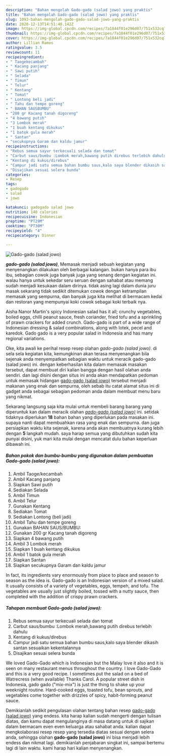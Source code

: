 ```yaml
---
description: "Bahan mengolah Gado-gado (salad jowo) yang praktis"
title: "Bahan mengolah Gado-gado (salad jowo) yang praktis"
slug: 1093-bahan-mengolah-gado-gado-salad-jowo-yang-praktis
date: 2020-12-13T14:51:48.142Z
image: https://img-global.cpcdn.com/recipes/7a1844f01e296d07/751x532cq70/gado-gado-salad-jowo-foto-resep-utama.jpg
thumbnail: https://img-global.cpcdn.com/recipes/7a1844f01e296d07/751x532cq70/gado-gado-salad-jowo-foto-resep-utama.jpg
cover: https://img-global.cpcdn.com/recipes/7a1844f01e296d07/751x532cq70/gado-gado-salad-jowo-foto-resep-utama.jpg
author: Lillian Ramos
ratingvalue: 3.5
reviewcount: 11
recipeingredient:
- " Taogekecambah"
- " Kacang panjang"
- " Sawi putih"
- " Selada"
- " Timun"
- " Telur"
- " Kentang"
- " Tomat"
- " Lontong beli jadi"
- " Tahu dan tempe goreng"
- " BAHAN SAUSBUMBU"
- "200 gr Kacang tanah digoreng"
- "4 bawang putih"
- "3 Lombok merah"
- "1 buah kentang dikukus"
- "1 batok gula merah"
- " Santan"
- "secukupnya Garam dan kaldu jamur"
recipeinstructions:
- "Rebus semua sayur terkecuali selada dan tomat"
- "Carbut saus/bumbu :Lombok merah,bawang putih direbus terlebih dahulu"
- "Kentang di kukus/direbus"
- "Campur jadi satu semua bahan bumbu saus,kalo saya blender dikasih santan sesuaikan kekentalannya"
- "Disajikan sesuai selera bunda"
categories:
- Resep
tags:
- gadogado
- salad
- jowo

katakunci: gadogado salad jowo 
nutrition: 140 calories
recipecuisine: Indonesian
preptime: "PT29M"
cooktime: "PT30M"
recipeyield: "4"
recipecategory: Dinner

---
```



![Gado-gado (salad jowo)](https://img-global.cpcdn.com/recipes/7a1844f01e296d07/751x532cq70/gado-gado-salad-jowo-foto-resep-utama.jpg)

<b><i>gado-gado (salad jowo)</i></b>, Memasak menjadi sebuah kegiatan yang menyenangkan dilakukan oleh berbagai kalangan. bukan hanya para ibu ibu, sebagian cowok juga banyak juga yang senang dengan kegiatan ini. walau hanya untuk sekedar seru seruan dengan sahabat atau memang sudah menjadi kesukaan dalam dirinya. tidak asing lagi dalam dunia juru masak sekarang tidak sedikit ditemukan cowok dengan ketrampilan memasak yang sempurna, dan banyak juga kita melihat di bermacam kedai dan restoran yang mempunyai koki cowok sebagai koki terbaik nya.

Aisha Nanor Martin&#39;s spicy Indonesian salad has it all; crunchy vegetables, boiled eggs, chilli peanut sauce, fresh coriander, fried tofu and a sprinkling of prawn crackers for added crunch. Gado-gado is part of a wide range of Indonesian dressing &amp; salad combinations, along with lotek, pecel and karedok. Gado gado is a very popular salad in Indonesia and has many regional variations.

Oke, kita awali ke perihal resep resep olahan <i>gado-gado (salad jowo)</i>. di sela sela kegiatan kita, kemungkinan akan terasa menyenangkan bila sejenak anda menyempatkan sebagian waktu untuk meracik gado-gado (salad jowo) ini. dengan keberhasilan kita dalam memasak masakan tersebut, dapat membuat diri kalian bangga dengan hasil olahan anda sendiri. dan lagi disini dengan situs ini anda akan mendapatkan pedoman untuk memasak hidangan <u>gado-gado (salad jowo)</u> tersebut menjadi makanan yang enak dan sempurna, oleh sebab itu catat alamat situs ini di gadget anda sebagai sebagian pedoman anda dalam membuat menu baru yang nikmat.


Sekarang langsung saja kita mulai untuk membeli barang barang yang diperuntuk kan dalam meracik olahan <u><i>gado-gado (salad jowo)</i></u> ini. setidak tidaknya diperlukan <b>18</b> bahan bahan yang diperlukan pada masakan ini. supaya nanti dapat membuahkan rasa yang enak dan sempurna. dan juga persiapkan waktu kita sejenak, karena anda akan membuatnya kurang lebih dengan <b>5</b> langkah mudah. saya harap semua yang dibutuhkan sudah kita punyai disini, yuk mari kita mulai dengan mencatat dulu bahan keperluan dibawah ini.

<!--inarticleads1-->

##### Bahan pokok dan bumbu-bumbu yang digunakan dalam pembuatan Gado-gado (salad jowo):

1. Ambil  Taoge/kecambah
1. Ambil  Kacang panjang
1. Siapkan  Sawi putih
1. Sediakan  Selada
1. Ambil  Timun
1. Ambil  Telur
1. Gunakan  Kentang
1. Sediakan  Tomat
1. Sediakan  Lontong (beli jadi)
1. Ambil  Tahu dan tempe goreng
1. Gunakan  BAHAN SAUS/BUMBU:
1. Gunakan 200 gr Kacang tanah digoreng
1. Siapkan 4 bawang putih
1. Ambil 3 Lombok merah
1. Siapkan 1 buah kentang dikukus
1. Ambil 1 batok gula merah
1. Siapkan  Santan
1. Siapkan secukupnya Garam dan kaldu jamur


In fact, its ingredients vary enormously from place to place and season to season as the idea is. Gado-gado is an Indonesian version of a mixed salad. It usually consists of a variety of vegetables, eggs, tempeh, and tofu. The vegetables are usually just slightly boiled, tossed with a nutty sauce, then completed with the addition of crispy prawn crackers. 

<!--inarticleads2-->

##### Tahapan membuat Gado-gado (salad jowo):

1. Rebus semua sayur terkecuali selada dan tomat
1. Carbut saus/bumbu :Lombok merah,bawang putih direbus terlebih dahulu
1. Kentang di kukus/direbus
1. Campur jadi satu semua bahan bumbu saus,kalo saya blender dikasih santan sesuaikan kekentalannya
1. Disajikan sesuai selera bunda


We loved Gado-Gado which is Indonesian but the Malay love it also and it is seen on many restaurant menus throughout the country. I love Gado-Gado and this is a very good recipe. I sometimes put the salad on a bed of Watrecress (when available) Thanks Carol. A popular street dish in Indonesia, gado gado (&#34;mix-mix&#34;) is just the thing to shake up your weeknight routine. Hard-cooked eggs, toasted tofu, bean sprouts, and vegetables come together with drizzles of spicy, habit-forming peanut sauce. 

Demikianlah sedikit pengulasan olahan tentang bahan resep <u>gado-gado (salad jowo)</u> yang endess. kita harap kalian sudah mengerti dengan tulisan diatas, dan kamu dapat mengulanginya di masa datang untuk di sajikan dalam bermacam even even keluarga atau sahabat anda. kalian dapat mengkolaborasi resep resep yang tersedia diatas sesuai dengan selera anda, sehingga olahan <b>gado-gado (salad jowo)</b> ini bisa menjadi lebih endess dan nikmat lagi. demikianlah penjabaran singkat ini, sampai bertemu lagi di lain waktu. kami harap hari kalian menyenangkan.
